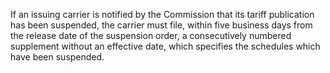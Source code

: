 If an issuing carrier is notified by the Commission that its tariff publication has been suspended, the carrier must file, within five business days from the release date of the suspension order, a consecutively numbered supplement without an effective date, which specifies the schedules which have been suspended.

